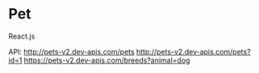 # Pet
React.js

API: 
http://pets-v2.dev-apis.com/pets
http://pets-v2.dev-apis.com/pets?id=1
https://pets-v2.dev-apis.com/breeds?animal=dog

